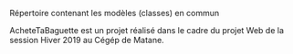 Répertoire contenant les modèles (classes) en commun














AcheteTaBaguette est un projet réalisé dans le cadre du projet Web de la session Hiver 2019 au Cégép de Matane.
